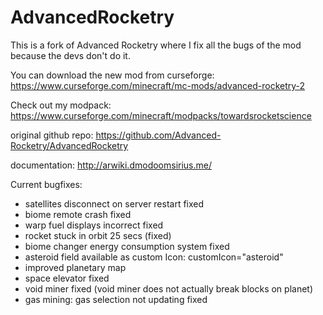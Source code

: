 # AdvancedRocketry
This is a fork of Advanced Rocketry where I fix all the bugs of the mod because the devs don't do it.

You can download the new mod from curseforge: https://www.curseforge.com/minecraft/mc-mods/advanced-rocketry-2

Check out my modpack: https://www.curseforge.com/minecraft/modpacks/towardsrocketscience

original github repo: https://github.com/Advanced-Rocketry/AdvancedRocketry

documentation: http://arwiki.dmodoomsirius.me/


Current bugfixes:
- satellites disconnect on server restart fixed
- biome remote crash fixed
- warp fuel displays incorrect fixed
- rocket stuck in orbit 25 secs  (fixed)
- biome changer energy consumption system fixed
- asteroid field available as custom Icon: customIcon="asteroid"
- improved planetary map
- space elevator fixed
- void miner fixed (void miner does not actually break blocks on planet)
- gas mining: gas selection not updating fixed
